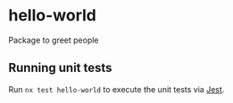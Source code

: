 # hello-world

Package to greet people

## Running unit tests

Run `nx test hello-world` to execute the unit tests via [Jest](https://jestjs.io).
